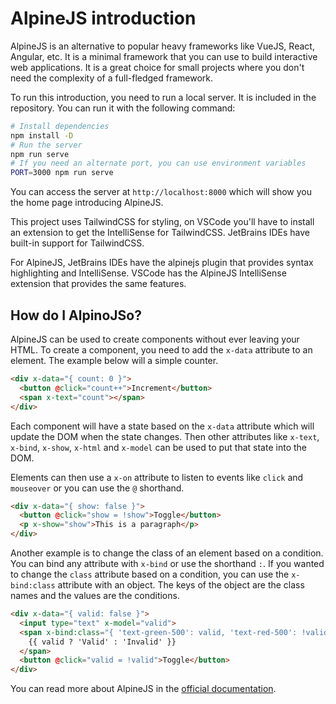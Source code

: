 # AlpineJS introduction

AlpineJS is an alternative to popular heavy frameworks like VueJS, React,
Angular, etc. It is a minimal framework that you can use to build interactive
web applications. It is a great choice for small projects where you don't need
the complexity of a full-fledged framework.

To run this introduction, you need to run a local server. It is included in the
repository. You can run it with the following command:

```bash
# Install dependencies
npm install -D
# Run the server
npm run serve
# If you need an alternate port, you can use environment variables
PORT=3000 npm run serve
```

You can access the server at `http://localhost:8000` which will show you the
home page introducing AlpineJS.

This project uses TailwindCSS for styling, on VSCode you'll have to install an
extension to get the IntelliSense for TailwindCSS. JetBrains IDEs have built-in
support for TailwindCSS.

For AlpineJS, JetBrains IDEs have the alpinejs plugin that provides syntax
highlighting and IntelliSense. VSCode has the AlpineJS IntelliSense extension
that provides the same features.

## How do I AlpinoJSo?

AlpineJS can be used to create components without ever leaving your HTML. To
create a component, you need to add the `x-data` attribute to an element. The
example below will a simple counter.

```html
<div x-data="{ count: 0 }">
  <button @click="count++">Increment</button>
  <span x-text="count"></span>
</div>
```

Each component will have a state based on the `x-data` attribute which will
update the DOM when the state changes. Then other attributes like `x-text`,
`x-bind`, `x-show`, `x-html` and `x-model` can be used to put that state into
the DOM.

Elements can then use a `x-on` attribute to listen to events like `click` and
`mouseover` or you can use the `@` shorthand.

```html
<div x-data="{ show: false }">
  <button @click="show = !show">Toggle</button>
  <p x-show="show">This is a paragraph</p>
</div>
```

Another example is to change the class of an element based on a condition.
You can bind any attribute with `x-bind` or use the shorthand `:`. If you
wanted to change the `class` attribute based on a condition, you can use the
`x-bind:class` attribute with an object. The keys of the object are the class
names and the values are the conditions.

```html
<div x-data="{ valid: false }">
  <input type="text" x-model="valid">
  <span x-bind:class="{ 'text-green-500': valid, 'text-red-500': !valid }">
    {{ valid ? 'Valid' : 'Invalid' }}
  </span>
  <button @click="valid = !valid">Toggle</button>
</div>
```

You can read more about AlpineJS in the
[official documentation](https://alpinejs.dev/).